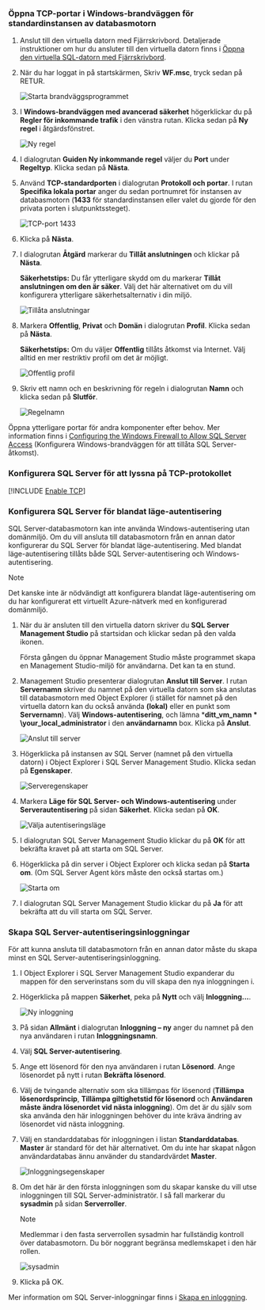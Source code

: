 ### <a name="open-tcp-ports-in-the-windows-firewall-for-the-default-instance-of-the-database-engine"></a>Öppna TCP-portar i Windows-brandväggen för standardinstansen av databasmotorn
1. Anslut till den virtuella datorn med Fjärrskrivbord. Detaljerade instruktioner om hur du ansluter till den virtuella datorn finns i [Öppna den virtuella SQL-datorn med Fjärrskrivbord](../articles/virtual-machines/windows/sql/virtual-machines-windows-portal-sql-server-provision.md#remotedesktop).
2. När du har loggat in på startskärmen, Skriv **WF.msc**, tryck sedan på RETUR.
   
    ![Starta brandväggsprogrammet](./media/virtual-machines-sql-server-connection-steps/12Open-WF.png)
3. I **Windows-brandväggen med avancerad säkerhet** högerklickar du på **Regler för inkommande trafik** i den vänstra rutan. Klicka sedan på **Ny regel** i åtgärdsfönstret.
   
    ![Ny regel](./media/virtual-machines-sql-server-connection-steps/13New-FW-Rule.png)
4. I dialogrutan **Guiden Ny inkommande regel** väljer du **Port** under **Regeltyp**. Klicka sedan på **Nästa**.
5. Använd **TCP-standardporten** i dialogrutan **Protokoll och portar**. I rutan **Specifika lokala portar** anger du sedan portnumret för instansen av databasmotorn (**1433** för standardinstansen eller valet du gjorde för den privata porten i slutpunktssteget).
   
    ![TCP-port 1433](./media/virtual-machines-sql-server-connection-steps/14Port-1433.png)
6. Klicka på **Nästa**.
7. I dialogrutan **Åtgärd** markerar du **Tillåt anslutningen** och klickar på **Nästa**.
   
    **Säkerhetstips:** Du får ytterligare skydd om du markerar **Tillåt anslutningen om den är säker**. Välj det här alternativet om du vill konfigurera ytterligare säkerhetsalternativ i din miljö.
   
    ![Tillåta anslutningar](./media/virtual-machines-sql-server-connection-steps/15Allow-Connection.png)
8. Markera **Offentlig**, **Privat** och **Domän** i dialogrutan **Profil**. Klicka sedan på **Nästa**.
   
    **Säkerhetstips:**  Om du väljer **Offentlig** tillåts åtkomst via Internet. Välj alltid en mer restriktiv profil om det är möjligt.
   
    ![Offentlig profil](./media/virtual-machines-sql-server-connection-steps/16Public-Private-Domain-Profile.png)
9. Skriv ett namn och en beskrivning för regeln i dialogrutan **Namn** och klicka sedan på **Slutför**.
   
    ![Regelnamn](./media/virtual-machines-sql-server-connection-steps/17Rule-Name.png)

Öppna ytterligare portar för andra komponenter efter behov. Mer information finns i [Configuring the Windows Firewall to Allow SQL Server Access](http://msdn.microsoft.com/library/cc646023.aspx) (Konfigurera Windows-brandväggen för att tillåta SQL Server-åtkomst).

### <a name="configure-sql-server-to-listen-on-the-tcp-protocol"></a>Konfigurera SQL Server för att lyssna på TCP-protokollet

[!INCLUDE [Enable TCP](virtual-machines-sql-server-connection-tcp-protocol.md)]

### <a name="configure-sql-server-for-mixed-mode-authentication"></a>Konfigurera SQL Server för blandat läge-autentisering
SQL Server-databasmotorn kan inte använda Windows-autentisering utan domänmiljö. Om du vill ansluta till databasmotorn från en annan dator konfigurerar du SQL Server för blandat läge-autentisering. Med blandat läge-autentisering tillåts både SQL Server-autentisering och Windows-autentisering.

> [!NOTE]
> Det kanske inte är nödvändigt att konfigurera blandat läge-autentisering om du har konfigurerat ett virtuellt Azure-nätverk med en konfigurerad domänmiljö.
> 
> 

1. När du är ansluten till den virtuella datorn skriver du **SQL Server Management Studio** på startsidan och klickar sedan på den valda ikonen.
   
    Första gången du öppnar Management Studio måste programmet skapa en Management Studio-miljö för användarna. Det kan ta en stund.
2. Management Studio presenterar dialogrutan **Anslut till Server**. I rutan **Servernamn** skriver du namnet på den virtuella datorn som ska anslutas till databasmotorn med Object Explorer (i stället för namnet på den virtuella datorn kan du också använda **(lokal)** eller en punkt som **Servernamn**). Välj **Windows-autentisering**, och lämna ***ditt_vm_namn * \your_local_administrator** i den **användarnamn** box. Klicka på **Anslut**.
   
    ![Anslut till server](./media/virtual-machines-sql-server-connection-steps/19Connect-to-Server.png)
3. Högerklicka på instansen av SQL Server (namnet på den virtuella datorn) i Object Explorer i SQL Server Management Studio. Klicka sedan på **Egenskaper**.
   
    ![Serveregenskaper](./media/virtual-machines-sql-server-connection-steps/20Server-Properties.png)
4. Markera **Läge för SQL Server- och Windows-autentisering** under **Serverautentisering** på sidan **Säkerhet**. Klicka sedan på **OK**.
   
    ![Välja autentiseringsläge](./media/virtual-machines-sql-server-connection-steps/21Mixed-Mode.png)
5. I dialogrutan SQL Server Management Studio klickar du på **OK** för att bekräfta kravet på att starta om SQL Server.
6. Högerklicka på din server i Object Explorer och klicka sedan på **Starta om**. (Om SQL Server Agent körs måste den också startas om.)
   
    ![Starta om](./media/virtual-machines-sql-server-connection-steps/22Restart2.png)
7. I dialogrutan SQL Server Management Studio klickar du på **Ja** för att bekräfta att du vill starta om SQL Server.

### <a name="create-sql-server-authentication-logins"></a>Skapa SQL Server-autentiseringsinloggningar
För att kunna ansluta till databasmotorn från en annan dator måste du skapa minst en SQL Server-autentiseringsinloggning.

1. I Object Explorer i SQL Server Management Studio expanderar du mappen för den serverinstans som du vill skapa den nya inloggningen i.
2. Högerklicka på mappen **Säkerhet**, peka på **Nytt** och välj **Inloggning...**.
   
    ![Ny inloggning](./media/virtual-machines-sql-server-connection-steps/23New-Login.png)
3. På sidan **Allmänt** i dialogrutan **Inloggning – ny** anger du namnet på den nya användaren i rutan **Inloggningsnamn**.
4. Välj **SQL Server-autentisering**.
5. Ange ett lösenord för den nya användaren i rutan **Lösenord**. Ange lösenordet på nytt i rutan **Bekräfta lösenord**.
6. Välj de tvingande alternativ som ska tillämpas för lösenord (**Tillämpa lösenordsprincip**, **Tillämpa giltighetstid för lösenord** och **Användaren måste ändra lösenordet vid nästa inloggning**). Om det är du själv som ska använda den här inloggningen behöver du inte kräva ändring av lösenordet vid nästa inloggning.
7. Välj en standarddatabas för inloggningen i listan **Standarddatabas**. **Master** är standard för det här alternativet. Om du inte har skapat någon användardatabas ännu använder du standardvärdet **Master**.
   
    ![Inloggningsegenskaper](./media/virtual-machines-sql-server-connection-steps/24Test-Login.png)
8. Om det här är den första inloggningen som du skapar kanske du vill utse inloggningen till SQL Server-administratör. I så fall markerar du **sysadmin** på sidan **Serverroller**.
   
   > [!NOTE]
   > Medlemmar i den fasta serverrollen sysadmin har fullständig kontroll över databasmotorn. Du bör noggrant begränsa medlemskapet i den här rollen.
   > 
   > 
   
   ![sysadmin](./media/virtual-machines-sql-server-connection-steps/25sysadmin.png)
9. Klicka på OK.

Mer information om SQL Server-inloggningar finns i [Skapa en inloggning](http://msdn.microsoft.com/library/aa337562.aspx).

